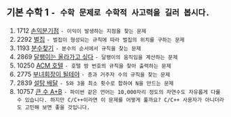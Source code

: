 기본 수학 1 ```- 수학 문제로 수학적 사고력을 길러 봅시다.```
---
1. 1712	[손익분기점](https://www.acmicpc.net/problem/1712)
    ```- 이익이 발생하는 지점을 찾는 문제```
2. 2292 [벌집](https://www.acmicpc.net/problem/2292)
    ```- 벌집이 형성되는 규칙에 따라 벌집의 위치를 구하는 문제```
3. 1193	[분수찾기](https://www.acmicpc.net/problem/1193)
    ```- 분수의 순서에서 규칙을 찾는 문제```
4. 2869 [달팽이는 올라가고 싶다](https://www.acmicpc.net/problem/2869)
    ```- 달팽이의 움직임을 계산하는 문제```
5. 10250 [ACM 호텔](https://www.acmicpc.net/problem/10250)
    ```- 호텔 방 번호의 규칙을 찾아 출력하는 문제```
6. 2775	[부녀회장이 될테야](https://www.acmicpc.net/problem/2775)
    ```- 층과 거주자 수의 규칙을 찾는 문제```
7. 2839 [설탕 배달](https://www.acmicpc.net/problem/2839)
    ```- 5와 3을 최소 횟수로 합하여 N을 만드는 문제```
8. 10757 [큰 수 A+B](https://www.acmicpc.net/problem/10757)
    ```- 파이썬 같은 언어는 10,000자리 정도의 자연수도 자유롭게 다룰 수 있습니다. 하지만 C/C++이라면 이 문제를 어떻게 풀까요? C/C++ 사용자가 아니더라도 고민해 보면 좋을 것입니다.```